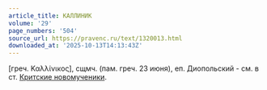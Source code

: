 ```yaml
---
article_title: КАЛЛИНИК
volume: '29'
page_numbers: '504'
source_url: https://pravenc.ru/text/1320013.html
downloaded_at: '2025-10-13T14:13:43Z'
---
```


[греч. Καλλίνικος], сщмч. (пам. греч. 23 июня), еп. Диопольский - см. в ст. [Критские новомученики](<https://pravenc.ru/text/Критские новомученики.html>).
